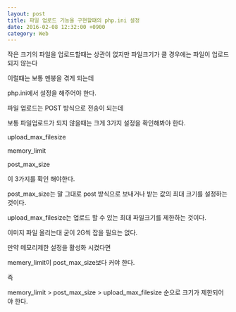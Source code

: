 ```yaml
---
layout: post
title: 파일 업로드 기능을 구현할떄의 php.ini 설정
date: 2016-02-08 12:32:00 +0900
category: Web 
---
```

작은 크기의 파일을 업로드할때는 상관이 없지만 
파일크기가 클 경우에는 파일이 업로드 되지 않는다

이럴떄는 보통 멘붕을 겪게 되는데 

php.ini에서 설정을 해주어야 한다.



파일 업로드는 POST 방식으로 전송이 되는데 

보통 파일업로드가 되지 않을때는 크게 3가지 설정을 확인해봐야 한다.



upload_max_filesize

memory_limit

post_max_size

이 3가지를 확인 해야한다.



post_max_size는 말 그대로 post 방식으로 보내거나 받는 값의 최대 크기를 설정하는 것이다.



upload_max_filesize는 업로드 할 수 있는 최대 파일크기를 제한하는 것이다.

이미지 파일 올리는대 굳이 2G씩 잡을 필요는 없다.



만약 메모리제한 설정을 활성화 시켰다면 

memery_limit이 post_max_size보다 커야 한다.



즉 

memory_limit > post_max_size > upload_max_filesize 순으로 크기가 제한되어야 한다.



